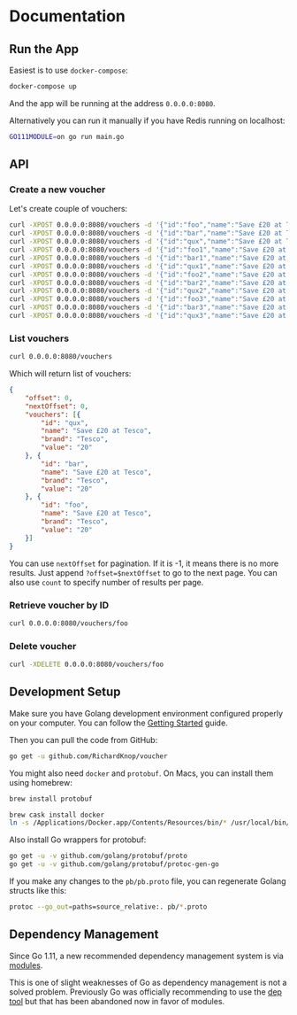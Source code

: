 # Documentation

## Run the App

Easiest is to use `docker-compose`:

```sh
docker-compose up
```

And the app will be running at the address `0.0.0.0:8080`.

Alternatively you can run it manually if you have Redis running on localhost:

```sh
GO111MODULE=on go run main.go
```

## API

### Create a new voucher

Let's create couple of vouchers:

```sh
curl -XPOST 0.0.0.0:8080/vouchers -d '{"id":"foo","name":"Save £20 at Tesco","brand": "Tesco","value": "20"}'
curl -XPOST 0.0.0.0:8080/vouchers -d '{"id":"bar","name":"Save £20 at Tesco","brand": "Tesco","value": "20"}'
curl -XPOST 0.0.0.0:8080/vouchers -d '{"id":"qux","name":"Save £20 at Tesco","brand": "Tesco","value": "20"}'
curl -XPOST 0.0.0.0:8080/vouchers -d '{"id":"foo1","name":"Save £20 at Tesco","brand": "Tesco","value": "20"}'
curl -XPOST 0.0.0.0:8080/vouchers -d '{"id":"bar1","name":"Save £20 at Tesco","brand": "Tesco","value": "20"}'
curl -XPOST 0.0.0.0:8080/vouchers -d '{"id":"qux1","name":"Save £20 at Tesco","brand": "Tesco","value": "20"}'
curl -XPOST 0.0.0.0:8080/vouchers -d '{"id":"foo2","name":"Save £20 at Tesco","brand": "Tesco","value": "20"}'
curl -XPOST 0.0.0.0:8080/vouchers -d '{"id":"bar2","name":"Save £20 at Tesco","brand": "Tesco","value": "20"}'
curl -XPOST 0.0.0.0:8080/vouchers -d '{"id":"qux2","name":"Save £20 at Tesco","brand": "Tesco","value": "20"}'
curl -XPOST 0.0.0.0:8080/vouchers -d '{"id":"foo3","name":"Save £20 at Tesco","brand": "Tesco","value": "20"}'
curl -XPOST 0.0.0.0:8080/vouchers -d '{"id":"bar3","name":"Save £20 at Tesco","brand": "Tesco","value": "20"}'
curl -XPOST 0.0.0.0:8080/vouchers -d '{"id":"qux3","name":"Save £20 at Tesco","brand": "Tesco","value": "20"}'
```

### List vouchers

```sh
curl 0.0.0.0:8080/vouchers
```

Which will return list of vouchers:

```json
{
	"offset": 0,
	"nextOffset": 0,
	"vouchers": [{
		"id": "qux",
		"name": "Save £20 at Tesco",
		"brand": "Tesco",
		"value": "20"
	}, {
		"id": "bar",
		"name": "Save £20 at Tesco",
		"brand": "Tesco",
		"value": "20"
	}, {
		"id": "foo",
		"name": "Save £20 at Tesco",
		"brand": "Tesco",
		"value": "20"
	}]
}
```

You can use `nextOffset` for pagination. If it is -1, it means there is no more results. Just append `?offset=$nextOffset` to go to the next page. You can also use `count` to specify number of results per page.

### Retrieve voucher by ID

```sh
curl 0.0.0.0:8080/vouchers/foo
```

### Delete voucher 

```sh
curl -XDELETE 0.0.0.0:8080/vouchers/foo
```

## Development Setup

Make sure you have Golang development environment configured properly on your computer. You can follow the [Getting Started](https://golang.org/doc/install) guide.

Then you can pull the code from GitHub:

```sh
go get -u github.com/RichardKnop/voucher
```

You might also need `docker` and `protobuf`. On Macs, you can install them using homebrew:

```sh
brew install protobuf

brew cask install docker
ln -s /Applications/Docker.app/Contents/Resources/bin/* /usr/local/bin/
```

Also install Go wrappers for protobuf:

```sh
go get -u -v github.com/golang/protobuf/proto
go get -u -v github.com/golang/protobuf/protoc-gen-go
```

If you make any changes to the `pb/pb.proto` file, you can regenerate Golang structs like this:

```sh
protoc --go_out=paths=source_relative:. pb/*.proto
```

## Dependency Management

Since Go 1.11, a new recommended dependency management system is via [modules](https://github.com/golang/go/wiki/Modules).

This is one of slight weaknesses of Go as dependency management is not a solved problem. Previously Go was officially recommending to use the [dep tool](https://github.com/golang/dep) but that has been abandoned now in favor of modules.
